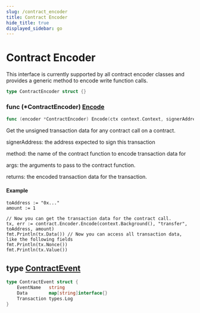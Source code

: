 ```yaml
---
slug: /contract_encoder
title: Contract Encoder
hide_title: true
displayed_sidebar: go
---
```


# Contract Encoder

This interface is currently supported by all contract encoder classes and provides a generic method to encode write function calls.

```go
type ContractEncoder struct {}
```

### func \(\*ContractEncoder\) [Encode](https://github.com/thirdweb-dev/go-sdk/blob/main/thirdweb/contract_encoder.go#L59)

```go
func (encoder *ContractEncoder) Encode(ctx context.Context, signerAddress string, method string, args ...interface{}) (*types.Transaction, error)
```

Get the unsigned transaction data for any contract call on a contract.

signerAddress: the address expected to sign this transaction

method: the name of the contract function to encode transaction data for

args: the arguments to pass to the contract function.

returns: the encoded transaction data for the transaction.

#### Example

```
toAddress := "0x..."
amount := 1

// Now you can get the transaction data for the contract call.
tx, err := contract.Encoder.Encode(context.Background(), "transfer", toAddress, amount)
fmt.Println(tx.Data()) // Now you can access all transaction data, like the following fields
fmt.Println(tx.Nonce())
fmt.Println(tx.Value())
```

## type [ContractEvent](https://github.com/thirdweb-dev/go-sdk/blob/main/thirdweb/contract_events.go#L48-L52)

```go
type ContractEvent struct {
    EventName   string
    Data        map[string]interface{}
    Transaction types.Log
}
```
